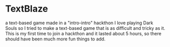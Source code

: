 # TextBlaze
a text-based game made in a "intro-intro" hackthon
I love playing Dark Souls so I tried to make a text-based game that is as difficult and tricky as it.
This is my first time to join a hackthon and it lasted about 5 hours, so there should have been much more fun things to add.
